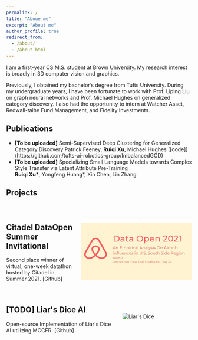 ```yaml
---
permalink: /
title: "Aboue me"
excerpt: "About me"
author_profile: true
redirect_from: 
  - /about/
  - /about.html
---
```


I am a first-year CS M.S. student at Brown University. My research interest is broadly in 3D computer vision and graphics. 

Previously, I obtained my bachelor’s degree from Tufts University. During my undergraduate years, I have been fortunate to work with Prof. Liping Liu on graph neural networks and Prof. Michael Hughes on generalized category discovery. I also had the opportunity to intern at Watcher Asset, Redwall-taihe Fund Management, and Fidelity Investments.


## Publications
- **[To be uploaded]** Semi-Supervised Deep Clustering for Generalized Category Discovery
  Patrick Feeney, **Ruiqi Xu**, Michael Hughes
  <!-- Neurips 2023 [paper](https://arxiv.org/abs/2106.00000) --> [[code]](https://github.com/tufts-ai-robotics-group/ImbalancedGCD)
- **[To be uploaded]** Specializing Small Language Models towards Complex Style Transfer via Latent Attribute Pre-Training \
  **Ruiqi Xu\***, Yongfeng Huang\*, Xin Chen, Lin Zhang 
  <!-- ECAI 2023 [paper](https://arxiv.org/abs/2106.00000) -->

## Projects

<html>
<h1>
	<style>
		.project {
			display: flex;
			flex-direction: row;
			align-items: center;
			margin-bottom: 20px;
		}
		.project img {
			width: 300px;
			margin-left: 20px;
		}
    .description a {
			text-decoration: none;
		}
	</style>
</h1>
<body>
  <!-- First Project -->
	<div class="project">
		<div class="description">
      <h2>Citadel DataOpen Summer Invitational</h2>
			<p> Second place winner of virtual, one-week datathon hosted by Citadel in Summer 2021. 
      <a href="https://github.com/ruiqixu37/2021-Citadel-Datathon">[Github]</a> </p>
		</div>
		<img src="/images/project-citadel-datathon.jpg" alt="Citadel Datathon">
	</div>
  <!-- Second Project -->
	<div class="project">
		<div class="description">
			<h2>[TODO] Liar's Dice AI</h2>
			<p>Open-source Implementation of Liar's Dice AI utilizing MCCFR.
      <a href="https://github.com/ruiqixu37/liars-dice-ai">[Github]</a> </p>
		</div>
		<img src="/images/image-alignment-300x200.jpg" alt="Liar's Dice">
	</div>
</body>
</html>